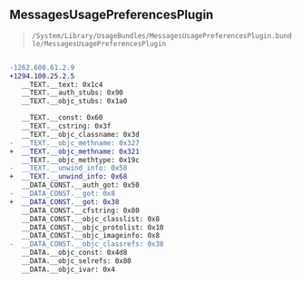 ## MessagesUsagePreferencesPlugin

> `/System/Library/UsageBundles/MessagesUsagePreferencesPlugin.bundle/MessagesUsagePreferencesPlugin`

```diff

-1262.600.61.2.9
+1294.100.25.2.5
   __TEXT.__text: 0x1c4
   __TEXT.__auth_stubs: 0x90
   __TEXT.__objc_stubs: 0x1a0

   __TEXT.__const: 0x60
   __TEXT.__cstring: 0x3f
   __TEXT.__objc_classname: 0x3d
-  __TEXT.__objc_methname: 0x327
+  __TEXT.__objc_methname: 0x321
   __TEXT.__objc_methtype: 0x19c
-  __TEXT.__unwind_info: 0x58
+  __TEXT.__unwind_info: 0x68
   __DATA_CONST.__auth_got: 0x50
-  __DATA_CONST.__got: 0x8
+  __DATA_CONST.__got: 0x38
   __DATA_CONST.__cfstring: 0x80
   __DATA_CONST.__objc_classlist: 0x8
   __DATA_CONST.__objc_protolist: 0x10
   __DATA_CONST.__objc_imageinfo: 0x8
-  __DATA_CONST.__objc_classrefs: 0x38
   __DATA.__objc_const: 0x4d8
   __DATA.__objc_selrefs: 0x80
   __DATA.__objc_ivar: 0x4

```
